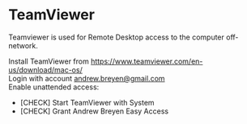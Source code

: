 # TeamViewer
Teamviewer is used for Remote Desktop access to the computer off-network. 

Install TeamViewer from https://www.teamviewer.com/en-us/download/mac-os/  
Login with account andrew.breyen@gmail.com  
Enable unattended access:

- [CHECK] Start TeamViewer with System
- [CHECK] Grant Andrew Breyen Easy Access

